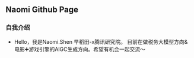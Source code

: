 ## Naomi Github Page
### 自我介绍
- Hello，我是Naomi.Shen 早稻田-x腾讯研究院。
  目前在做税务大模型方向&电影➕游戏引擎的AIGC生成方向。希望有机会一起交流～